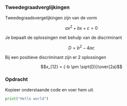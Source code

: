 ### Tweedegraadverglijkingen

Tweedegraadsvergelijkingen zijn van de vorm

$$ax^2+bx+c=0$$

Je bepaalt de oplossingen met behulp van de discriminant

$$D = b^2 - 4ac$$

Bij een positieve discriminant zijn er 2 oplossingen

$$x_{12} = {-b \pm \sqrt{D}}\over{2a}$$

### Opdracht
Kopieer onderstaande code en voer hem uit.

```python
print("Hello world")
```
